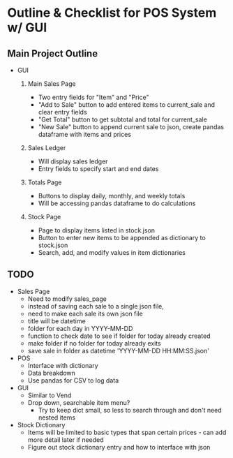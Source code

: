 # Outline & Checklist for POS System w/ GUI

## Main Project Outline
- GUI
    1) Main Sales Page
        - Two entry fields for "Item" and "Price"
        - "Add to Sale" button to add entered items to current_sale and clear entry fields
        - "Get Total" button to get subtotal and total for current_sale
        - "New Sale" button to append current sale to json, create pandas dataframe with items and prices

    2) Sales Ledger
        - Will display sales ledger
        - Entry fields to specify start and end dates


    3) Totals Page
        - Buttons to display daily, monthly, and weekly totals
        - Will be accessing pandas dataframe to do calculations
        
    4) Stock Page
        - Page to display items listed in stock.json
        - Button to enter new items to be appended as dictionary to stock.json
        - Search, add, and modify values in item dictionaries

## TODO
- Sales Page
    - Need to modify sales_page
    - instead of saving each sale to a single json file,
    - need to make each sale its own json file
    - title will be datetime
    - folder for each day in YYYY-MM-DD
    - function to check date to see if folder for today already created
    - make folder if no folder for today already exits
    - save sale in folder as datetime 'YYYY-MM-DD HH:MM:SS.json'
- POS
    - Interface with dictionary
    - Data breakdown
    - Use pandas for CSV to log data
- GUI
    - Similar to Vend
    - Drop down, searchable item menu?
        - Try to keep dict small, so less to search through and don't need nested items
- Stock Dictionary
    - Items will be limited to basic types that span certain prices - can add more detail later if needed
    - Figure out stock dictionary entry and how to interface with json



